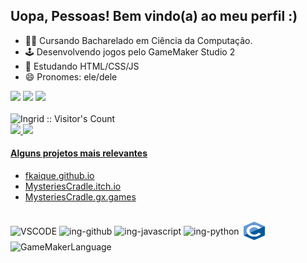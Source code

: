 ## Uopa, Pessoas! Bem vindo(a) ao meu perfil :)

- 👩‍💻 Cursando Bacharelado em Ciência da Computação.
- 🕹️ Desenvolvendo jogos pelo GameMaker Studio 2
- 🌱 Estudando HTML/CSS/JS
- 😄 Pronomes: ele/dele

<div>
<a href="https://www.instagram.com/fkaiquesp/" target="_blank"><img src="https://img.shields.io/badge/-Instagram-%23E4405F?style=for-the-badge&logo=instagram&logoColor=white" target="_blank"></a>
<a href = "mailto:kaique.918273@gmail.com"><img src="https://img.shields.io/badge/Gmail-D14836?style=for-the-badge&logo=gmail&logoColor=white" target="_blank"></a>
<a href="https://www.linkedin.com/in/kaique-silva-25960b35a/" target="_blank"><img src="https://img.shields.io/badge/-LinkedIn-%230077B5?style=for-the-badge&logo=linkedin&logoColor=white" target="_blank"></a>
</div><br>

<img src="https://profile-counter.glitch.me/{Fkaique}/count.svg" alt="Ingrid :: Visitor's Count" />

<div>
<a href="https://github.com/Fkaique">
<img height="180em" src="https://github-readme-stats.vercel.app/api/top-langs/?username=Fkaique&layout=compact&hide_progress=true&langs_count=6&theme=radical"/>
<img height="180em" src="https://github-readme-stats.vercel.app/api?username=Fkaique&show_icons=true&theme=radical&include_all_commits=true&count_private=true"/>
</div>       

#### Alguns projetos mais relevantes 

- <a href="https://fkaique.github.io/">fkaique.github.io</a>
- <a href="https://mysteriescradle.itch.io/">MysteriesCradle.itch.io</a>
- <a href="https://gx.games/pt-br/studios/b861e49e-f878-4cf1-8b3c-5c48eb75418e/">MysteriesCradle.gx.games</a>

<div style="display: inline_block"><br>
 
<img align="center" alt="VSCODE" height="30" width="40" src="https://cdn.jsdelivr.net/gh/devicons/devicon/icons/vscode/vscode-original.svg">
<img align="center" alt="ing-github" width="30" height="40" src="https://cdn.jsdelivr.net/gh/devicons/devicon/icons/github/github-original.svg" />
<img align="center" alt="ing-javascript" width="30" height="40"src="https://cdn.jsdelivr.net/gh/devicons/devicon/icons/javascript/javascript-original.svg" />
<img align="center" alt="ing-python" width="30" height="40" src="https://cdn.jsdelivr.net/gh/devicons/devicon/icons/python/python-original.svg" />
<img align="center" alt="C#" height="30" width="40" src="https://raw.githubusercontent.com/devicons/devicon/1119b9f84c0290e0f0b38982099a2bd027a48bf1/icons/c/c-original.svg">
<img align="center" alt="GameMakerLanguage" height="30" width="30" src="https://img.utdstc.com/icon/09b/8c5/09b8c56ebaf0e8528022d175284f4ff0ba793b664086c5c5e668879cf4a06245:200">
</div>
  
